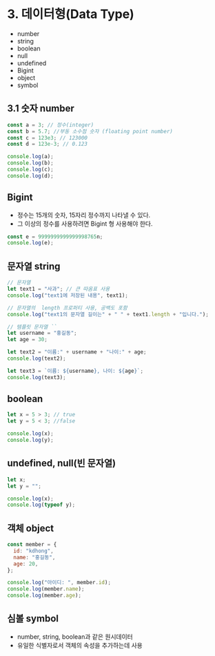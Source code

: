 # 3. 데이터형(Data Type)

- number
- string
- boolean
- null
- undefined
- Bigint
- object
- symbol

## 3.1 숫자 number

```js
const a = 3; // 정수(integer)
const b = 5.7; //부동 소수점 숫자 (floating point number)
const c = 123e3; // 123000
const d = 123e-3; // 0.123

console.log(a);
console.log(b);
console.log(c);
console.log(d);
```

## Bigint

- 정수는 15개의 숫자, 15자리 정수까지 나타낼 수 있다.
- 그 이상의 정수를 사용하려면 Bigint 형 사용해야 한다.

```js
const e = 9999999999999998765n;
console.log(e);
```

## 문자열 string

```js
// 문자열
let text1 = "사과"; // 큰 따옴표 사용
console.log("text1에 저장된 내용", text1);

// 문자열의  length 프로퍼티 사용, 공백도 포함
console.log("text1의 문자열 길이는" + " " + text1.length + "입니다.");

// 템플릿 문자열 ``
let username = "홍길동";
let age = 30;

let text2 = "이름:" + username + "나이:" + age;
console.log(text2);

let text3 = `이름: ${username}, 나이: ${age}`;
console.log(text3);
```

## boolean

```js
let x = 5 > 3; // true
let y = 5 < 3; //false

console.log(x);
console.log(y);
```

## undefined, null(빈 문자열)

```js
let x;
let y = "";

console.log(x);
console.log(typeof y);
```

## 객체 object

```js
const member = {
  id: "kdhong",
  name: "홍길동",
  age: 20,
};

console.log("아이디: ", member.id);
console.log(member.name);
console.log(member.age);
```

## 심볼 symbol

- number, string, boolean과 같은 원시데이터
- 유일한 식별자로서 객체의 속성을 추가하는데 사용
